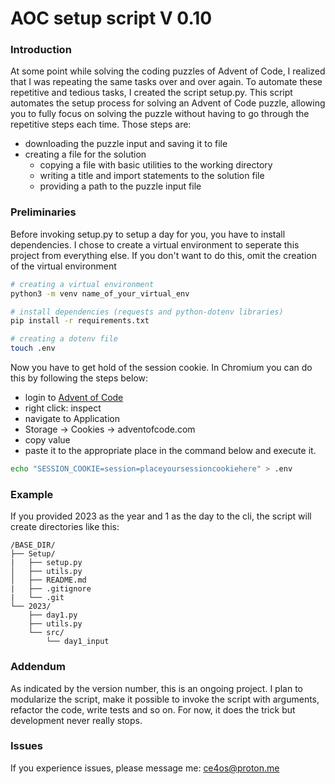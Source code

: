# AOC setup script V 0.10

### Introduction 

At some point while solving the coding puzzles of Advent of Code, I realized that I was repeating the same tasks over and over again. To automate these repetitive and tedious tasks, I created the script setup.py. This script automates the setup process for solving an Advent of Code puzzle, allowing you to fully focus on solving the puzzle without having to go through the repetitive steps each time. Those steps are:
- downloading the puzzle input and saving it to file
- creating a file for the solution 
    - copying a file with basic utilities to the working directory
    - writing a title and import statements to the solution file
    - providing a path to the puzzle input file

### Preliminaries

Before invoking setup.py to setup a day for you, you have to install dependencies.
I chose to create a virtual environment to seperate this project from everything else.
If you don't want to do this, omit the creation of the virtual environment
```sh
# creating a virtual environment
python3 -m venv name_of_your_virtual_env

# install dependencies (requests and python-dotenv libraries)
pip install -r requirements.txt

# creating a dotenv file
touch .env
```
Now you have to get hold of the session cookie. In Chromium you can do this by following the steps below:
- login to [Advent of Code](https://adventofcode.com/) 
- right click: inspect 
- navigate to Application 
- Storage -> Cookies -> adventofcode.com 
- copy value 
- paste it to the appropriate place in the command below and execute it.

```sh
echo "SESSION_COOKIE=session=placeyoursessioncookiehere" > .env
```


### Example

If you provided 2023 as the year and 1 as the day to the cli, the script will create directories like this:

```
/BASE_DIR/
├── Setup/
|   ├── setup.py
│   ├── utils.py
│   ├── README.md
|   ├── .gitignore
|   └── .git
└── 2023/
    ├── day1.py
    ├── utils.py
    └── src/
        └── day1_input
```

### Addendum

As indicated by the version number, this is an ongoing project. I plan to modularize the script,
make it possible to invoke the script with arguments, refactor the code, write tests and so on. For now, it does the trick but development never really stops.

### Issues

If you experience issues, please message me:
ce4os@proton.me
